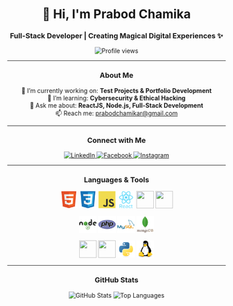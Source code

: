 <!-- HEADER -->
<h1 align="center">👋 Hi, I'm Prabod Chamika</h1>
<h3 align="center">Full-Stack Developer | Creating Magical Digital Experiences ✨</h3>

<p align="center">
  <img src="https://komarev.com/ghpvc/?username=prabodchamika&label=Profile%20views&color=0e75b6&style=flat" alt="Profile views" />
</p>

---

<!-- ABOUT ME -->
<h3 align="center">About Me</h3>
<p align="center">
  🔭 I’m currently working on: <strong>Test Projects & Portfolio Development</strong> <br>
  🌱 I’m learning: <strong>Cybersecurity & Ethical Hacking</strong> <br>
  💬 Ask me about: <strong>ReactJS, Node.js, Full-Stack Development</strong> <br>
  📫 Reach me: <a href="mailto:prabodchamikar@gmail.com">prabodchamikar@gmail.com</a>
</p>

---

<!-- CONNECT -->
<h3 align="center">Connect with Me</h3>
<p align="center">
  <a href="https://linkedin.com/in/prabodchamika" target="_blank">
    <img src="https://raw.githubusercontent.com/rahuldkjain/github-profile-readme-generator/master/src/images/icons/Social/linked-in-alt.svg" alt="LinkedIn" width="30"/>
  </a>
  <a href="https://fb.com/prabodchamika" target="_blank">
    <img src="https://raw.githubusercontent.com/rahuldkjain/github-profile-readme-generator/master/src/images/icons/Social/facebook.svg" alt="Facebook" width="30"/>
  </a>
  <a href="https://instagram.com/prabodchamika" target="_blank">
    <img src="https://raw.githubusercontent.com/rahuldkjain/github-profile-readme-generator/master/src/images/icons/Social/instagram.svg" alt="Instagram" width="30"/>
  </a>
</p>

---

<!-- SKILLS -->
<h3 align="center">Languages & Tools</h3>

<p align="center">
  <!-- Frontend -->
  <img src="https://raw.githubusercontent.com/devicons/devicon/master/icons/html5/html5-original.svg" width="40" height="40" />
  <img src="https://raw.githubusercontent.com/devicons/devicon/master/icons/css3/css3-original.svg" width="40" height="40" />
  <img src="https://raw.githubusercontent.com/devicons/devicon/master/icons/javascript/javascript-original.svg" width="40" height="40" />
  <img src="https://raw.githubusercontent.com/devicons/devicon/master/icons/react/react-original-wordmark.svg" width="40" height="40" />
  <img src="https://cdn.worldvectorlogo.com/logos/nextjs-2.svg" width="40" height="40" />
  <img src="https://www.vectorlogo.zone/logos/tailwindcss/tailwindcss-icon.svg" width="40" height="40" />
</p>

<p align="center">
  <!-- Backend & Databases -->
  <img src="https://raw.githubusercontent.com/devicons/devicon/master/icons/nodejs/nodejs-original-wordmark.svg" width="40" height="40" />
  <img src="https://raw.githubusercontent.com/devicons/devicon/master/icons/php/php-original.svg" width="40" height="40" />
  <img src="https://raw.githubusercontent.com/devicons/devicon/master/icons/mysql/mysql-original-wordmark.svg" width="40" height="40" />
  <img src="https://raw.githubusercontent.com/devicons/devicon/master/icons/mongodb/mongodb-original-wordmark.svg" width="40" height="40" />
</p>

<p align="center">
  <!-- Tools & Others -->
  <img src="https://www.vectorlogo.zone/logos/git-scm/git-scm-icon.svg" width="40" height="40" />
  <img src="https://www.vectorlogo.zone/logos/figma/figma-icon.svg" width="40" height="40" />
  <img src="https://raw.githubusercontent.com/devicons/devicon/master/icons/python/python-original.svg" width="40" height="40" />
  <img src="https://raw.githubusercontent.com/devicons/devicon/master/icons/linux/linux-original.svg" width="40" height="40" />
</p>

---

<!-- STATS -->
<h3 align="center">GitHub Stats</h3>
<p align="center">
  <img src="https://github-readme-stats.vercel.app/api?username=prabodchamika&show_icons=true&theme=radical" alt="GitHub Stats" />
  <img src="https://github-readme-stats.vercel.app/api/top-langs/?username=prabodchamika&layout=compact&theme=radical" alt="Top Languages" />
</p>

